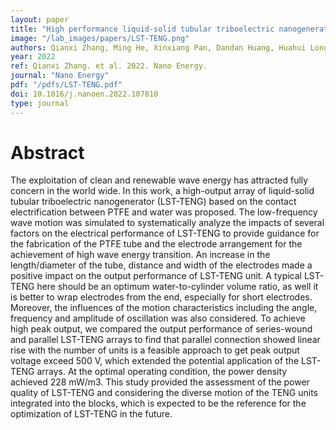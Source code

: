 ```yaml
---
layout: paper
title: "High performance liquid-solid tubular triboelectric nanogenerator for scavenging water wave energy"
image: "/lab_images/papers/LST-TENG.png"
authors: Qianxi Zhang, Ming He, Xinxiang Pan, Dandan Huang, Huahui Long, Mingsheng Jia, Zhiqiang Zhao, Cheng Zhang, Minyi Xu, Shishi Li
year: 2022
ref: Qianxi Zhang. et al. 2022. Nano Energy.
journal: "Nano Energy"
pdf: "/pdfs/LST-TENG.pdf"
doi: 10.1016/j.nanoen.2022.107810
type: journal
---
```


# Abstract

The exploitation of clean and renewable wave energy has attracted fully concern in the world wide. In this work, a high-output array of liquid-solid tubular triboelectric nanogenerator (LST-TENG) based on the contact electrification between PTFE and water was proposed. The low-frequency wave motion was simulated to systematically analyze the impacts of several factors on the electrical performance of LST-TENG to provide guidance for the fabrication of the PTFE tube and the electrode arrangement for the achievement of high wave energy transition. An increase in the length/diameter of the tube, distance and width of the electrodes made a positive impact on the output performance of LST-TENG unit. A typical LST-TENG here should be an optimum water-to-cylinder volume ratio, as well it is better to wrap electrodes from the end, especially for short electrodes. Moreover, the influences of the motion characteristics including the angle, frequency and amplitude of oscillation was also considered. To achieve high peak output, we compared the output performance of series-wound and parallel LST-TENG arrays to find that parallel connection showed linear rise with the number of units is a feasible approach to get peak output voltage exceed 500 V, which extended the potential application of the LST-TENG arrays. At the optimal operating condition, the power density achieved 228 mW/m3. This study provided the assessment of the power quality of LST-TENG and considering the diverse motion of the TENG units integrated into the blocks, which is expected to be the reference for the optimization of LST-TENG in the future.